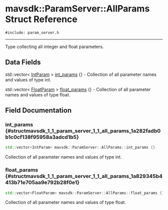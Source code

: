 # mavsdk::ParamServer::AllParams Struct Reference
`#include: param_server.h`

----


Type collecting all integer and float parameters. 


## Data Fields


std::vector< [IntParam](structmavsdk_1_1_param_server_1_1_int_param.md) > [int_params](#structmavsdk_1_1_param_server_1_1_all_params_1a282fadb0b1c0cf138f95958a3adcd1b5) {} - Collection of all parameter names and values of type int.

std::vector< [FloatParam](structmavsdk_1_1_param_server_1_1_float_param.md) > [float_params](#structmavsdk_1_1_param_server_1_1_all_params_1a829345b4413b71e705aa9e792b28f0e1) {} - Collection of all parameter names and values of type float.


## Field Documentation


### int_params {#structmavsdk_1_1_param_server_1_1_all_params_1a282fadb0b1c0cf138f95958a3adcd1b5}

```cpp
std::vector<IntParam> mavsdk::ParamServer::AllParams::int_params {}
```


Collection of all parameter names and values of type int.


### float_params {#structmavsdk_1_1_param_server_1_1_all_params_1a829345b4413b71e705aa9e792b28f0e1}

```cpp
std::vector<FloatParam> mavsdk::ParamServer::AllParams::float_params {}
```


Collection of all parameter names and values of type float.

